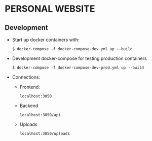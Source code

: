 # PERSONAL WEBSITE

## Development

* Start up docker containers with:

    `$ docker-compose -f docker-compose-dev.yml up --build`

* Development docker-compose for testing production containers

    `$ docker-compose -f docker-compose-dev-prod.yml up --build`

* Connections:

    * Frontend:

        `localhost:3050`

    * Backend

        `localhost:3050/api`
    
    * Uploads

        `localhost:3050/uploads`
